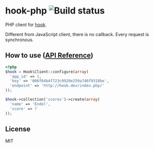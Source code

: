 hook-php ![Build status](https://travis-ci.org/doubleleft/hook-php.svg?branch=master)
===

PHP client for [hook](https://github.com/doubleleft/hook).

Different from JavaScript client, there is no callback. Every request is
synchronous.

How to use ([API Reference](http://doubleleft.github.io/hook-php))
---

```php
<?php
$hook = Hook\Client::configure(array(
  'app_id' => 1,
  'key' => '006f04b4f723c9920e259a746f9318be',
  'endpoint' => 'http://hook.dev/index.php/'
));

$hook->collection('scores')->create(array(
  'name' => 'Endel',
  'score' => 7
));
```

License
---

MIT
